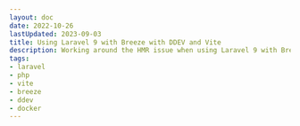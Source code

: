 ```yaml
---
layout: doc
date: 2022-10-26
lastUpdated: 2023-09-03
title: Using Laravel 9 with Breeze with DDEV and Vite
description: Working around the HMR issue when using Laravel 9 with Breeze and Vite in a DDEV environment. Includes a middleware to customize the HMR URL.
tags:
- laravel
- php
- vite 
- breeze
- ddev
- docker
---
```


<Title />

When trying to use a fresh Laravel 9 installation with breeze, you’ll encounter the problem that your browser won’t be able to load and hot-replace the assets compiled by vite.

If you face the problem, follow these steps to get your HMR working:

## Extend DDEV web-service configuration
Create a new file in you DDEV project’s `.ddev` folder, called `docker-compose.vite.yaml` and add the following config:

```yaml
version: '3.6'
services:
  web:
    expose:
      - "5173"
    environment:
      HTTP_EXPOSE: ${DDEV_ROUTER_HTTP_PORT}:80,${DDEV_MAILHOG_PORT}:8025,5174:5173
      HTTPS_EXPOSE: ${DDEV_ROUTER_HTTPS_PORT}:80,${DDEV_MAILHOG_HTTPS_PORT}:8025,5173:5173
```

> `5173` is the internal port of the vite http-server. The `HTTP_EXPOSE` is required, otherwise ddev-router won’t be able to start up. The exposed port (`5174`, left hand side) in the `HTTP_EXPOSE` list must be different from the exposed port in the `HTTPS_EXPOSE` list.

Restart your DDEV instance, then continue to next step.

You should now be able to open both urls
```http
https://yourproject.ddev.site:5173  
and  
http://yourproject.ddev.site:5174
```

Both will display a “502: Unresponsive/broken ddev back-end site”-error for now.

## Update vite.config.js
Update the server section of your vite config like this:

```json5
//...
server : {
    hmr:{
        host: process.env.DDEV_HOSTNAME,
        protocol : 'wss'
    }
 },
 //...
 ```
 You’ll notice that the protocol is set to wss. The reason is the way that the actual asset-URL that’s written into your document. It will only use a [https-protocol-part if the protocol is set to `wss`](https://github.com/laravel/vite-plugin/blob/2abd0b510b43061fab0027d5492547ce9a91dcad/src/index.ts#L393) because it is assumed that you use a non-ssl environment on the special `localhost`-hostname.

## Alternative: Customize Illuminate\Foundation\Vite’s HMR URL
If you’re not comfortable with setting the protocol to wss or simply want another domain than DDEV_HOSTNAME for whatever reason, I’ve made a small middleware that lets you override the URL that’s passed to the document for asset inclusion:

<<< @/public/resources/CustomHMRHotFile.php

## Starting vite the correct way

When you start `npm run dev`, the server’s output will suggest

```text
Network: use --host to expose
```
This is will not properly expose your vite dev server. Run this command to actually expose your vite dev server:

```bash
npm run dev -- --host
# or from your host shell:
ddev exec npm run dev -- --host
```

The output should indicate that your vite dev server now listens on other interfaces than only localhost.

Now you should be able to navigate to  
https://yourproject.ddev.site/login  
and see assets (app.css, app.js, @vite/client) being loaded from  
https://yourproject.ddev.site:5173

## Running vite on ddev start
Add the following to `.ddev/config.yaml` to have vite start with the web container:

```yaml
hooks:
  post-start:
    - exec: "npm run dev -- --host"
```

<small>This post was originally published on medium.com on 26-10-2022</small>

<Comment />


